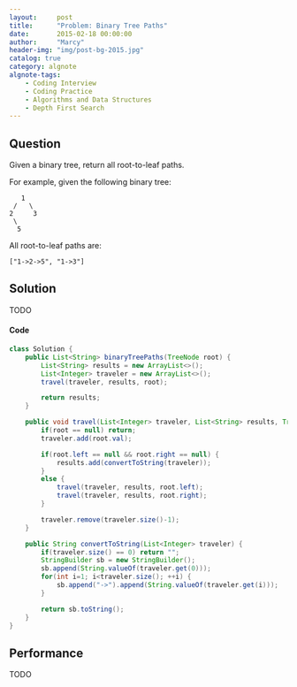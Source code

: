```yaml
---
layout:     post
title:      "Problem: Binary Tree Paths"
date:       2015-02-18 00:00:00
author:     "Marcy"
header-img: "img/post-bg-2015.jpg"
catalog: true
category: algnote
algnote-tags:
    - Coding Interview
    - Coding Practice
    - Algorithms and Data Structures
    - Depth First Search
---
```


## Question

Given a binary tree, return all root-to-leaf paths.

For example, given the following binary tree:

```
   1
 /   \
2     3
 \
  5
```

All root-to-leaf paths are:

`["1->2->5", "1->3"]`

## Solution
TODO

#### Code
```java
class Solution {
    public List<String> binaryTreePaths(TreeNode root) {
        List<String> results = new ArrayList<>();
        List<Integer> traveler = new ArrayList<>();
        travel(traveler, results, root);

        return results;
    }

    public void travel(List<Integer> traveler, List<String> results, TreeNode root) {
        if(root == null) return;
        traveler.add(root.val);

        if(root.left == null && root.right == null) {
            results.add(convertToString(traveler));
        }
        else {
            travel(traveler, results, root.left);
            travel(traveler, results, root.right);
        }

        traveler.remove(traveler.size()-1);
    }

    public String convertToString(List<Integer> traveler) {
        if(traveler.size() == 0) return "";
        StringBuilder sb = new StringBuilder();
        sb.append(String.valueOf(traveler.get(0)));
        for(int i=1; i<traveler.size(); ++i) {
            sb.append("->").append(String.valueOf(traveler.get(i)));
        }

        return sb.toString();
    }
}
```

## Performance
TODO